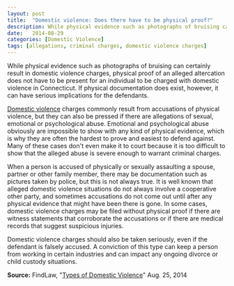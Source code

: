 ```yaml
---
layout: post
title:  "Domestic violence: Does there have to be physical proof?"
description: While physical evidence such as photographs of bruising can certainly result in domestic violence charges, physical proof of an alleged altercation does not have to be present for an individual to be charged with domestic violence in Connecticut. If physical documentation does exist, however, it can have serious implications for the defendants.
date:   2014-08-29
categories: [Domestic Violence]
tags: [allegations, criminal charges, domestic violence charges]
---
```



<p>While physical evidence such as photographs of bruising can certainly result in domestic violence charges, physical proof of an alleged altercation does not have to be present for an individual to be charged with domestic violence in Connecticut. If physical documentation does exist, however, it can have serious implications for the defendants.</p><p><a href="/Domestic-Violence/Domestic-Violence.html">Domestic violence</a> charges commonly result from accusations of physical violence, but they can also be pressed if there are allegations of sexual, emotional or psychological abuse. Emotional and psychological abuse obviously are impossible to show with any kind of physical evidence, which is why they are often the hardest to prove and easiest to defend against. Many of these cases don't even make it to court because it is too difficult to show that the alleged abuse is severe enough to warrant criminal charges.</p> <p>When a person is accused of physically or sexually assaulting a spouse, partner or other family member, there may be documentation such as pictures taken by police, but this is not always true. It is well known that alleged domestic violence situations do not always involve a cooperative other party, and sometimes accusations do not come out until after any physical evidence that might have been there is gone. In some cases, domestic violence charges may be filed without physical proof if there are witness statements that corroborate the accusations or if there are medical records that suggest suspicious injuries.</p><p>Domestic violence charges should also be taken seriously, even if the defendant is falsely accused. A conviction of this type can keep a person from working in certain industries and can impact any ongoing divorce or child custody situations.</p><p><b>Source:</b> FindLaw, "<a href="http://family.findlaw.com/domestic-violence/types-of-domestic-violence.html" target="_blank">Types of Domestic Violence</a>" Aug. 25, 2014</p>